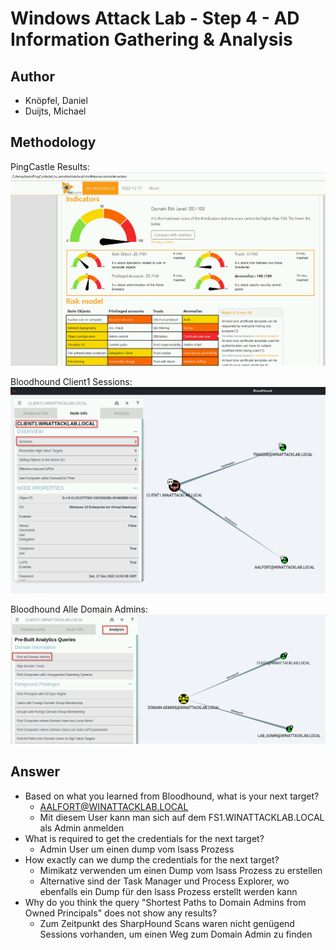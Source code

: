 # Windows Attack Lab - Step 4 - AD Information Gathering & Analysis

## Author
* Knöpfel, Daniel
* Duijts, Michael 

## Methodology

PingCastle Results:
![pingcastle-results](Media/04-pingcastle-results.png)

Bloodhound Client1 Sessions:
![bloodhound-client1-sessions](Media/04-bloodhound.png)

Bloodhound Alle Domain Admins:
![bloodhound-all-domain-admins](Media/04-bloodhound-all-domain-admins.png)



## Answer

* Based on what you learned from Bloodhound, what is your next target?
  * AALFORT@WINATTACKLAB.LOCAL
  * Mit diesem User kann man sich auf dem FS1.WINATTACKLAB.LOCAL als Admin anmelden
* What is required to get the credentials for the next target?
  * Admin User um einen dump vom lsass Prozess
* How exactly can we dump the credentials for the next target?
  * Mimikatz verwenden um einen Dump vom lsass Prozess zu erstellen
  * Alternative sind der Task Manager und Process Explorer, wo ebenfalls ein Dump für den lsass Prozess erstellt werden kann
* Why do you think the query "Shortest Paths to Domain Admins from Owned Principals" does not show any results?
  * Zum Zeitpunkt des SharpHound Scans waren nicht genügend Sessions vorhanden, um einen Weg zum Domain Admin zu finden